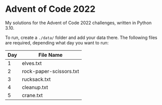 # Advent of Code 2022

My solutions for the Advent of Code 2022 challenges, written in Python 3.10.

To run, create a `./data/` folder and add your data there. The following files are required, depending what day you want to run:

| Day | File Name               |
|-----|-------------------------|
| 1   | elves.txt               |
| 2   | rock-paper-scissors.txt |
| 3   | rucksack.txt            |
| 4   | cleanup.txt             |
| 5   | crane.txt               |